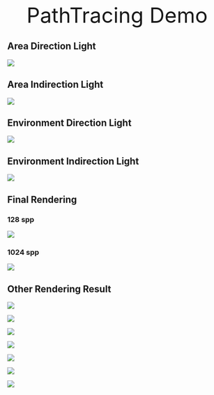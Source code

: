 <center><font size="10">PathTracing Demo</font></center>

## Area Direction Light

![](./PathTracing/images/area_dir.png)

## Area Indirection Light

![](./PathTracing/images/area_indir.png)

## Environment Direction Light

![](./PathTracing/images/env_dir.png)

## Environment Indirection Light

![](./PathTracing/images/env_indir.png)

## Final Rendering

### 128 spp

![](./PathTracing/images/128spp.png)

### 1024 spp

![](./PathTracing/images/1024spp.png)

## Other Rendering Result

![](./PathTracing/images/ball.png)

![](./PathTracing/images/bunny.png)

![](./PathTracing/images/bunny_dragon.png)

![](./PathTracing/images/sea.png)

![](./PathTracing/images/ryg.png)

![](./PathTracing/images/snow.png)

![](./PathTracing/images/objects.png)